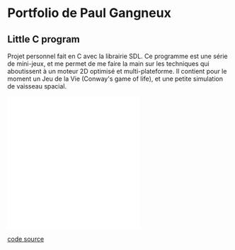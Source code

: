 # Portfolio de Paul Gangneux

## Little C program

Projet personnel fait en C avec la librairie SDL. Ce programme est une série de mini-jeux, et me permet de me faire la main sur les techniques qui aboutissent à un moteur 2D optimisé et multi-plateforme.
Il contient pour le moment un Jeu de la Vie (Conway's game of life), et une petite simulation de vaisseau spacial.

<iframe src="vids/gameoflife.mp4" frameborder="0"> </iframe>

<iframe src="vids/space.mp4" frameborder="0"> </iframe>

[code source](https://github.com/paul-gangneux/little-c-program)
